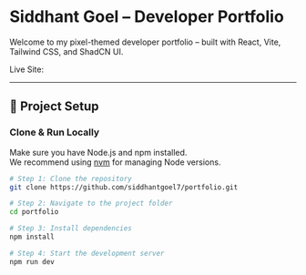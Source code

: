 # Siddhant Goel – Developer Portfolio

Welcome to my pixel-themed developer portfolio – built with React, Vite, Tailwind CSS, and ShadCN UI.

Live Site: 

---

## 🚀 Project Setup

### Clone & Run Locally

Make sure you have Node.js and npm installed.  
We recommend using [nvm](https://github.com/nvm-sh/nvm#installing-and-updating) for managing Node versions.

```bash
# Step 1: Clone the repository
git clone https://github.com/siddhantgoel7/portfolio.git

# Step 2: Navigate to the project folder
cd portfolio

# Step 3: Install dependencies
npm install

# Step 4: Start the development server
npm run dev
